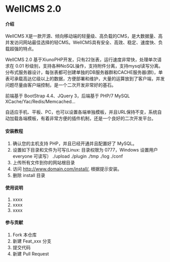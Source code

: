 # WellCMS 2.0

#### 介绍
WellCMS X是一款开源、倾向移动端的轻量级、高负载的CMS，是大数据量、高并发访问网站最佳选择的轻CMS。WellCMS具有安全、高效、稳定、速度快、负载超强的特点。

WellCMS 2.0 基于XiunoPHP开发，只有22张表，运行速度非常快，处理单次请求在 0.01 秒级别，支持各种NoSQL操作，支持附件分离，支持mysql读写分离。分布式服务器设计，每张表都可创建单独的DB服务器群和CACHE服务器(群)，单表可承载高达亿级以上的数据，方便部署和维护，大量的运算放到了客户端，并发问题尽量由客户端控制，是一个二次开发非常好的基石。

前端基于 BootStrap 4.4、JQuery 3，后端基于 PHP/7 MySQL XCache/Yac/Redis/Memcached...

自适应手机、平板、PC，也可以设置各端单独模板，并且URL保持不变，系统自动加载各端模板，有着非常方便的插件机制，还是一个良好的二次开发平台。

#### 安装教程

1. 确认您的主机支持 PHP，并且已经开通并且配置好了 MySQL。
3. 设置如下目录和文件为可写(Linux: 目录权限为 0777，Windows 设置用户 everyone 可读写）
	./upload
	./plugin
	./tmp
	./log
	./conf
4. 上传所有文件到你的网站根目录
5. 访问 http://www.domain.com/install/, 根据提示安装。
6. 删除 install 目录

#### 使用说明

1.  xxxx
2.  xxxx
3.  xxxx

#### 参与贡献

1.  Fork 本仓库
2.  新建 Feat_xxx 分支
3.  提交代码
4.  新建 Pull Request
